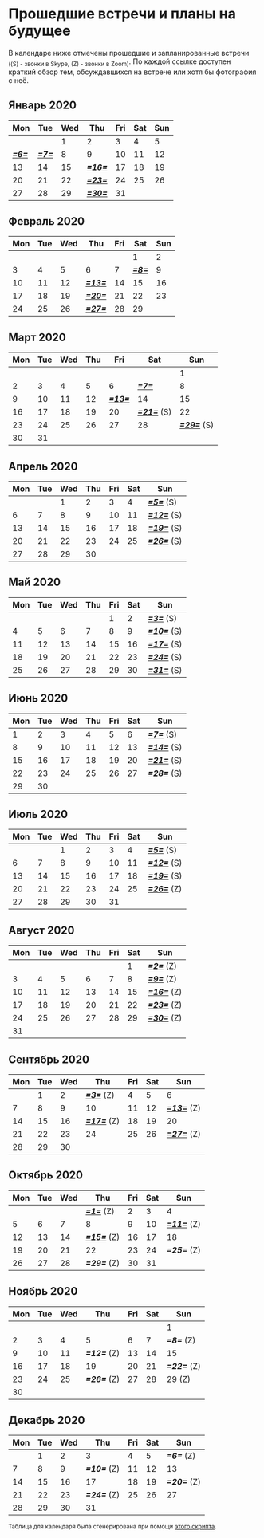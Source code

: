 # Прошедшие встречи и планы на будущее

В календаре ниже отмечены прошедшие и запланированные встречи <sub>((S) - звонки в Skype, (Z) - звонки в Zoom)</sub>. По каждой ссылке доступен краткий обзор тем, обсуждавшихся на встрече или хотя бы фотография с неё.

## Январь 2020
| Mon | Tue | Wed | Thu | Fri | Sat | Sun |
|-----|-----|-----|-----|-----|-----|-----|
|     |     |   1 |   2 |   3 |   4 |   5 |
|   [***=6=***](https://opendatascience.slack.com/archives/C3DNKHTLM/p1578336034027200) |   [***=7=***](https://t.me/nnodsbreakfast/31) |   8 |   9 |  10 |  11 |  12 |
|  13 |  14 |  15 |  [***=16=***](https://t.me/nnodsbreakfast/86) |  17 |  18 |  19 |
|  20 |  21 |  22 |  [***=23=***](https://t.me/nnodsbreakfast/125) |  24 |  25 |  26 |
|  27 |  28 |  29 |  [***=30=***](https://t.me/nnodsbreakfast/145) |  31 |     |     |

## Февраль 2020
| Mon | Tue | Wed | Thu | Fri | Sat | Sun |
|-----|-----|-----|-----|-----|-----|-----|
|     |     |     |     |     |   1 |   2 |
|   3 |   4 |   5 |   6 |   7 |   [***=8=***](https://t.me/nnodsbreakfast/195) |   9 |
|  10 |  11 |  12 |  [***=13=***](https://t.me/nnodsbreakfast/207) |  14 |  15 |  16 |
|  17 |  18 |  19 |  [***=20=***](https://t.me/nnodsbreakfast/245) |  21 |  22 |  23 |
|  24 |  25 |  26 |  [***=27=***](https://t.me/nnodsbreakfast/263) |  28 |  29 |     |

## Март 2020
| Mon | Tue | Wed | Thu | Fri | Sat | Sun |
|-----|-----|-----|-----|-----|-----|-----|
|     |     |     |     |     |     |   1 |
|   2 |   3 |   4 |   5 |   6 |   [***=7=***](https://t.me/nnodsbreakfast/292) |   8 |
|   9 |  10 |  11 |  12 |  [***=13=***](https://t.me/nnodsbreakfast/326) |  14 |  15 |
|  16 |  17 |  18 |  19 |  20 |  [***=21=***](https://t.me/nnodsbreakfast/395) (S) |  22 |
|  23 |  24 |  25 |  26 |  27 |  28 |  [***=29=***](https://t.me/nnodsbreakfast/425) (S) |
|  30 |  31 |     |     |     |     |     |

## Апрель 2020
| Mon | Tue | Wed | Thu | Fri | Sat | Sun |
|-----|-----|-----|-----|-----|-----|-----|
|     |     |   1 |   2 |   3 |   4 |   [***=5=***](https://t.me/nnodsbreakfast/450) (S) |
|   6 |   7 |   8 |   9 |  10 |  11 |  [***=12=***](https://t.me/nnodsbreakfast/473) (S) |
|  13 |  14 |  15 |  16 |  17 |  18 |  [***=19=***](https://t.me/nnodsbreakfast/476) (S) |
|  20 |  21 |  22 |  23 |  24 |  25 |  [***=26=***](https://t.me/nnodsbreakfast/513) (S) |
|  27 |  28 |  29 |  30 |     |     |     |

## Май 2020
| Mon | Tue | Wed | Thu | Fri | Sat | Sun |
|-----|-----|-----|-----|-----|-----|-----|
|     |     |     |     |   1 |   2 |   [***=3=***](https://t.me/nnodsbreakfast/546) (S) |
|   4 |   5 |   6 |   7 |   8 |   9 |  [***=10=***](https://t.me/nnodsbreakfast/570) (S) |
|  11 |  12 |  13 |  14 |  15 |  16 |  [***=17=***](https://t.me/nnodsbreakfast/585) (S) |
|  18 |  19 |  20 |  21 |  22 |  23 |  [***=24=***](https://t.me/nnodsbreakfast/631) (S) |
|  25 |  26 |  27 |  28 |  29 |  30 |  [***=31=***](https://t.me/nnodsbreakfast/742) (S) |

## Июнь 2020
| Mon | Tue | Wed | Thu | Fri | Sat | Sun |
|-----|-----|-----|-----|-----|-----|-----|
|   1 |   2 |   3 |   4 |   5 |   6 |   [***=7=***](https://t.me/nnodsbreakfast/866) (S) |
|   8 |   9 |  10 |  11 |  12 |  13 |  [***=14=***](https://t.me/nnodsbreakfast/918) (S) |
|  15 |  16 |  17 |  18 |  19 |  20 |  [***=21=***](https://t.me/nnodsbreakfast/989) (S) |
|  22 |  23 |  24 |  25 |  26 |  27 |  [***=28=***](https://t.me/nnodsbreakfast/1033) (S) |
|  29 |  30 |     |     |     |     |     |

## Июль 2020
| Mon | Tue | Wed | Thu | Fri | Sat | Sun |
|-----|-----|-----|-----|-----|-----|-----|
|     |     |   1 |   2 |   3 |   4 |   [***=5=***](https://t.me/nnodsbreakfast/1135) (S) |
|   6 |   7 |   8 |   9 |  10 |  11 |  [***=12=***](https://t.me/nnodsbreakfast/1305) (S) |
|  13 |  14 |  15 |  16 |  17 |  18 |  [***=19=***](https://t.me/nnodsbreakfast/1455) (S) |
|  20 |  21 |  22 |  23 |  24 |  25 |  [***=26=***](https://t.me/nnodsbreakfast/1510) (Z) |
|  27 |  28 |  29 |  30 |  31 |     |     |

## Август 2020
| Mon | Tue | Wed | Thu | Fri | Sat | Sun |
|-----|-----|-----|-----|-----|-----|-----|
|     |     |     |     |     |   1 |   [***=2=***](https://t.me/nnodsbreakfast/1537) (Z) |
|   3 |   4 |   5 |   6 |   7 |   8 |   [***=9=***](https://t.me/nnodsbreakfast/1598) (Z) |
|  10 |  11 |  12 |  13 |  14 |  15 |  [***=16=***](https://t.me/nnodsbreakfast/1851) (Z) |
|  17 |  18 |  19 |  20 |  21 |  22 |  [***=23=***](https://t.me/nnodsbreakfast_announce/26) (Z) |
|  24 |  25 |  26 |  27 |  28 |  29 |  [***=30=***](https://t.me/nnodsbreakfast_announce/30) (Z) |
|  31 |     |     |     |     |     |     |

## Сентябрь 2020
| Mon | Tue | Wed | Thu | Fri | Sat | Sun |
|-----|-----|-----|-----|-----|-----|-----|
|     |   1 |   2 |   [***=3=***](https://t.me/nnodsbreakfast_announce/32) (Z) |   4 |   5 |   6 |
|   7 |   8 |   9 |  10 |  11 |  12 |  [***=13=***](https://t.me/nnodsbreakfast_announce/37) (Z) |
|  14 |  15 |  16 |  [***=17=***](https://t.me/nnodsbreakfast_announce/40) (Z) |  18 |  19 |  20 |
|  21 |  22 |  23 |  24 |  25 |  26 |  [***=27=***](https://t.me/nnodsbreakfast_announce/41) (Z) |
|  28 |  29 |  30 |     |     |     |     |

## Октябрь 2020
| Mon | Tue | Wed | Thu | Fri | Sat | Sun |
|-----|-----|-----|-----|-----|-----|-----|
|     |     |     |   [***=1=***](https://t.me/nnodsbreakfast_announce/43) (Z) |   2 |   3 |   4 |
|   5 |   6 |   7 |   8 |   9 |  10 |  [***=11=***](https://t.me/nnodsbreakfast_announce/45) (Z) |
|  12 |  13 |  14 |  [***=15=***](https://t.me/nnodsbreakfast_announce/47) (Z) |  16 |  17 |  18 |
|  19 |  20 |  21 |  22 |  23 |  24 |  ***=25=*** (Z) |
|  26 |  27 |  28 |  ***=29=*** (Z) |  30 |  31 |     |

## Ноябрь 2020
| Mon | Tue | Wed | Thu | Fri | Sat | Sun |
|-----|-----|-----|-----|-----|-----|-----|
|     |     |     |     |     |     |   1 |
|   2 |   3 |   4 |   5 |   6 |   7 |   ***=8=*** (Z) |
|   9 |  10 |  11 |  ***=12=*** (Z) |  13 |  14 |  15 |
|  16 |  17 |  18 |  19 |  20 |  21 |  ***=22=*** (Z) |
|  23 |  24 |  25 |  ***=26=*** (Z) |  27 |  28 |  29 (Z) |
|  30 |     |     |     |     |     |     |

## Декабрь 2020
| Mon | Tue | Wed | Thu | Fri | Sat | Sun |
|-----|-----|-----|-----|-----|-----|-----|
|     |   1 |   2 |   3 |   4 |   5 |   ***=6=*** (Z) |
|   7 |   8 |   9 |  ***=10=*** (Z) |  11 |  12 |  13 |
|  14 |  15 |  16 |  17 |  18 |  19 |  ***=20=*** (Z) |
|  21 |  22 |  23 |  ***=24=*** (Z) |  25 |  26 |  27 |
|  28 |  29 |  30 |  31 |     |     |     |

<sub>Таблица для календаря была сгенерирована при помощи [этого скрипта](https://gitlab.com/theomega/python-markdown-calendar).</sub>
